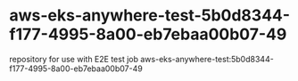 # aws-eks-anywhere-test-5b0d8344-f177-4995-8a00-eb7ebaa00b07-49
repository for use with E2E test job aws-eks-anywhere-test:5b0d8344-f177-4995-8a00-eb7ebaa00b07-49

